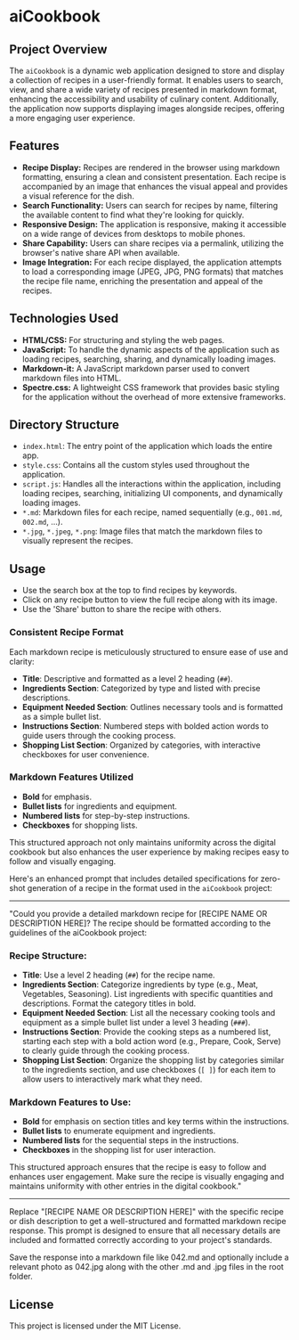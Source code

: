# aiCookbook

## Project Overview
The `aiCookbook` is a dynamic web application designed to store and display a collection of recipes in a user-friendly format. It enables users to search, view, and share a wide variety of recipes presented in markdown format, enhancing the accessibility and usability of culinary content. Additionally, the application now supports displaying images alongside recipes, offering a more engaging user experience.

## Features
- **Recipe Display:** Recipes are rendered in the browser using markdown formatting, ensuring a clean and consistent presentation. Each recipe is accompanied by an image that enhances the visual appeal and provides a visual reference for the dish.
- **Search Functionality:** Users can search for recipes by name, filtering the available content to find what they're looking for quickly.
- **Responsive Design:** The application is responsive, making it accessible on a wide range of devices from desktops to mobile phones.
- **Share Capability:** Users can share recipes via a permalink, utilizing the browser's native share API when available.
- **Image Integration:** For each recipe displayed, the application attempts to load a corresponding image (JPEG, JPG, PNG formats) that matches the recipe file name, enriching the presentation and appeal of the recipes.

## Technologies Used
- **HTML/CSS:** For structuring and styling the web pages.
- **JavaScript:** To handle the dynamic aspects of the application such as loading recipes, searching, sharing, and dynamically loading images.
- **Markdown-it:** A JavaScript markdown parser used to convert markdown files into HTML.
- **Spectre.css:** A lightweight CSS framework that provides basic styling for the application without the overhead of more extensive frameworks.

## Directory Structure
- `index.html`: The entry point of the application which loads the entire app.
- `style.css`: Contains all the custom styles used throughout the application.
- `script.js`: Handles all the interactions within the application, including loading recipes, searching, initializing UI components, and dynamically loading images.
- `*.md`: Markdown files for each recipe, named sequentially (e.g., `001.md`, `002.md`, ...).
- `*.jpg`, `*.jpeg`, `*.png`: Image files that match the markdown files to visually represent the recipes.
  
## Usage
- Use the search box at the top to find recipes by keywords.
- Click on any recipe button to view the full recipe along with its image.
- Use the 'Share' button to share the recipe with others.

### Consistent Recipe Format
Each markdown recipe is meticulously structured to ensure ease of use and clarity:
- **Title**: Descriptive and formatted as a level 2 heading (`##`).
- **Ingredients Section**: Categorized by type and listed with precise descriptions.
- **Equipment Needed Section**: Outlines necessary tools and is formatted as a simple bullet list.
- **Instructions Section**: Numbered steps with bolded action words to guide users through the cooking process.
- **Shopping List Section**: Organized by categories, with interactive checkboxes for user convenience.

### Markdown Features Utilized
- **Bold** for emphasis.
- **Bullet lists** for ingredients and equipment.
- **Numbered lists** for step-by-step instructions.
- **Checkboxes** for shopping lists.

This structured approach not only maintains uniformity across the digital cookbook but also enhances the user experience by making recipes easy to follow and visually engaging.

Here's an enhanced prompt that includes detailed specifications for zero-shot generation of a recipe in the format used in the `aiCookbook` project:

---

"Could you provide a detailed markdown recipe for [RECIPE NAME OR DESCRIPTION HERE]? The recipe should be formatted according to the guidelines of the aiCookbook project:

### Recipe Structure:
- **Title**: Use a level 2 heading (`##`) for the recipe name.
- **Ingredients Section**: Categorize ingredients by type (e.g., Meat, Vegetables, Seasoning). List ingredients with specific quantities and descriptions. Format the category titles in bold.
- **Equipment Needed Section**: List all the necessary cooking tools and equipment as a simple bullet list under a level 3 heading (`###`).
- **Instructions Section**: Provide the cooking steps as a numbered list, starting each step with a bold action word (e.g., Prepare, Cook, Serve) to clearly guide through the cooking process.
- **Shopping List Section**: Organize the shopping list by categories similar to the ingredients section, and use checkboxes (`[ ]`) for each item to allow users to interactively mark what they need.

### Markdown Features to Use:
- **Bold** for emphasis on section titles and key terms within the instructions.
- **Bullet lists** to enumerate equipment and ingredients.
- **Numbered lists** for the sequential steps in the instructions.
- **Checkboxes** in the shopping list for user interaction.

This structured approach ensures that the recipe is easy to follow and enhances user engagement. Make sure the recipe is visually engaging and maintains uniformity with other entries in the digital cookbook."

---

Replace "[RECIPE NAME OR DESCRIPTION HERE]" with the specific recipe or dish description to get a well-structured and formatted markdown recipe response. This prompt is designed to ensure that all necessary details are included and formatted correctly according to your project's standards.

Save the response into a markdown file like 042.md and optionally include a relevant photo as 042.jpg along with the other .md and .jpg files in the root folder.

## License
This project is licensed under the MIT License.